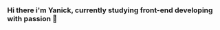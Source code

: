 ### Hi there i'm Yanick, currently studying front-end developing with passion 👋

<!--
**yanickreisn/yanickreisn** is a ✨ _special_ ✨ repository because its `README.md` (this file) appears on your GitHub profile.


- 🔭 I’m currently working on support at Moki.
- 🌱 I’m currently learning React and Angular.
- 👯 I’m looking to collaborate on Front-end Developing.
- 🤔 I’m looking for help with .
- 💬 Ask me about how you can be more disciplinated when the subject is studying and be focused on what you want to learn about.
- 📫 How to reach me: you can reach me on Linkedin: (https://www.linkedin.com/in/yanickreis/).
- 😄 Pronouns: He/Him.
- ⚡ Fun fact: I always wanted to be an engineer, when i started college, i had one subject, there i learned C and felt in love with it, and couldn't help changing the course, soon i will be an Developer.
-->
